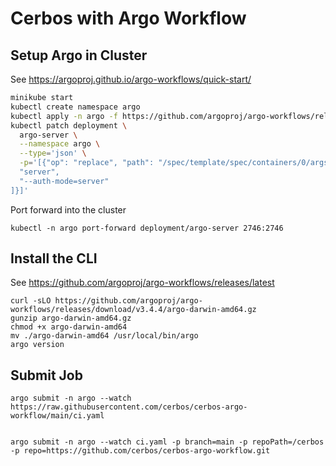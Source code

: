 # Cerbos with Argo Workflow

## Setup Argo in Cluster
See https://argoproj.github.io/argo-workflows/quick-start/

```sh
minikube start
kubectl create namespace argo
kubectl apply -n argo -f https://github.com/argoproj/argo-workflows/releases/download/v3.4.4/install.yaml
kubectl patch deployment \
  argo-server \
  --namespace argo \
  --type='json' \
  -p='[{"op": "replace", "path": "/spec/template/spec/containers/0/args", "value": [
  "server",
  "--auth-mode=server"
]}]'
```

Port forward into the cluster
```
kubectl -n argo port-forward deployment/argo-server 2746:2746
```

## Install the CLI
See https://github.com/argoproj/argo-workflows/releases/latest
```
curl -sLO https://github.com/argoproj/argo-workflows/releases/download/v3.4.4/argo-darwin-amd64.gz
gunzip argo-darwin-amd64.gz
chmod +x argo-darwin-amd64
mv ./argo-darwin-amd64 /usr/local/bin/argo
argo version
```

## Submit Job
```
argo submit -n argo --watch https://raw.githubusercontent.com/cerbos/cerbos-argo-workflow/main/ci.yaml


argo submit -n argo --watch ci.yaml -p branch=main -p repoPath=/cerbos -p repo=https://github.com/cerbos/cerbos-argo-workflow.git
```
